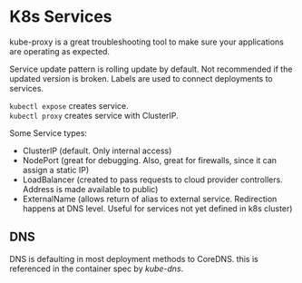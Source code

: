 # K8s Services

kube-proxy is a great troubleshooting tool to make sure your applications are operating as expected.

Service update pattern is rolling update by default.  Not recommended if the updated version is broken.  Labels are used to connect deployments to services. 

`kubectl expose` creates service.  
`kubectl proxy` creates service with ClusterIP.

Some Service types:

- ClusterIP (default.  Only internal access)
- NodePort (great for debugging.  Also, great for firewalls, since it can assign a static IP)
- LoadBalancer (created to pass requests to cloud provider controllers.  Address is made available to public)
- ExternalName (allows return of alias to external service.  Redirection happens at DNS level.  Useful for services not yet defined in k8s cluster)

## DNS

DNS is defaulting in most deployment methods to CoreDNS.  this is referenced in the container spec by *kube-dns*.
